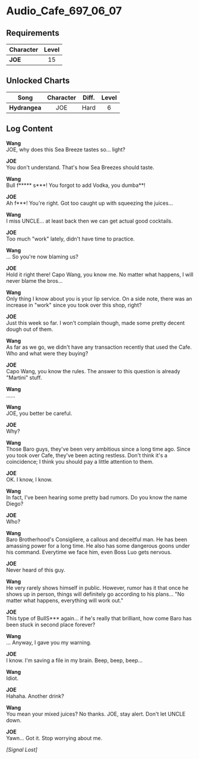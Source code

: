 # Audio_Cafe_697_06_07
## Requirements
|Character|Level|
|---------|:---:|
|**JOE**  | 15  |

## Unlocked Charts
|    Song     |Character|Diff.|Level|
|-------------|:-------:|:---:|:---:|
|**Hydrangea**|   JOE   |Hard |  6  |

## Log Content
**Wang**<br>
JOE, why does this Sea Breeze tastes so... light?

**JOE**<br>
You don't understand. That's how Sea Breezes should taste.

**Wang**<br>
Bull f\*\*\*\*\* s\*\*\*! You forgot to add Vodka, you dumba\*\*!

**JOE**<br>
Ah f\*\*\*! You're right. Got too caught up with squeezing the juices...

**Wang**<br>
I miss UNCLE... at least back then we can get actual good cocktails.

**JOE**<br>
Too much "work" lately, didn't have time to practice.

**Wang**<br>
... So you're now blaming us?

**JOE**<br>
Hold it right there! Capo Wang, you know me. No matter what happens, I will never blame the bros...

**Wang**<br>
Only thing I know about you is your lip service. On a side note, there was an increase in "work" since you took over this shop, right?

**JOE**<br>
Just this week so far. I won't complain though, made some pretty decent dough out of them.

**Wang**<br>
As far as we go, we didn't have any transaction recently that used the Cafe. Who and what were they buying?

**JOE**<br>
Capo Wang, you know the rules. The answer to this question is already "Martini" stuff.

**Wang**<br>
......

**Wang**<br>
JOE, you better be careful.

**JOE**<br>
Why?

**Wang**<br>
Those Baro guys, they've been very ambitious since a long time ago. Since you took over Cafe, they've been acting restless. Don't think it's a coincidence; I think you should pay a little attention to them.

**JOE**<br>
OK. I know, I know.

**Wang**<br>
In fact, I've been hearing some pretty bad rumors. Do you know the name Diego?

**JOE**<br>
Who?

**Wang**<br>
Baro Brotherhood's Consigliere, a callous and deceitful man. He has been amassing power for a long time. He also has some dangerous goons under his command. Everytime we face him, even Boss Luo gets nervous.

**JOE**<br>
Never heard of this guy.

**Wang**<br>
He very rarely shows himself in public. However, rumor has it that once he shows up in person, things will definitely go according to his plans... "No matter what happens, everything will work out."

**JOE**<br>
This type of BullS\*\*\* again... if he's really that brilliant, how come Baro has been stuck in second place forever?

**Wang**<br>
... Anyway, I gave you my warning.

**JOE**<br>
I know. I'm saving a file in my brain. Beep, beep, beep...

**Wang**<br>
Idiot.

**JOE**<br>
Hahaha. Another drink?

**Wang**<br>
You mean your mixed juices? No thanks. JOE, stay alert. Don't let UNCLE down.

**JOE**<br>
Yawn... Got it. Stop worrying about me.

*[Signal Lost]*